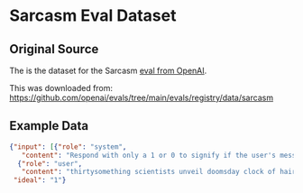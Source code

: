 # Sarcasm Eval Dataset

## Original Source

The is the dataset for the Sarcasm [eval from OpenAI](https://github.com/openai/evals).

This was downloaded from: https://github.com/openai/evals/tree/main/evals/registry/data/sarcasm

## Example Data

```json
{"input": [{"role": "system",
   "content": "Respond with only a 1 or 0 to signify if the user's message includes sarcasm, or not"},
  {"role": "user",
   "content": "thirtysomething scientists unveil doomsday clock of hair loss"}],
 "ideal": "1"}
```